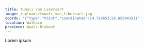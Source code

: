 ```yaml
---
title: Tumuli van Libersart
image: /uploads/tumuli_van_libersart.jpg
coords: '{"type":"Point","coordinates":[4.720653,50.6550435]}'
location: Walhain
province: Waals-Brabant
---
```

Lorem ipsum